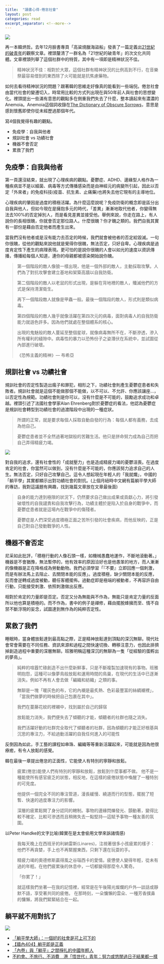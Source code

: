 ```yaml
---
title:  "讀書心得-倦怠社會"
layout: post
categories: read
excerpt_separator: <!--more-->
---
```

<!-- 《》「」 -->
![](/assets/images/TheBurnoutSociety.gif)

再一本韓炳哲。去年12月臉書專頁「高粱燒臘海盜船」發表了一篇定義出[21世紀的破青年](https://www.facebook.com/SorghumSiuMeiPirateship/posts/2762269737360709)的觀察文章。裡頭釐清了一群名為「21世紀的破青年」的次文化共同體。文章裡頭列舉了這個社群中的特質，其中有一項即是精神狀況不佳。
<!--more-->

> 精神狀況不佳：相對於大眾，這個社群有精神狀況的比例高到不行，在音樂祭最容易借到的東西除了火可能就是抗焦慮藥物。

如何去看待精神狀況的問題？跟著韓的思維走好像真的能看到一些端倪。倦怠社會由當代社會的變遷切入，時常用比較的方式列出現在與50年前人與社會的思想變化。裡頭提出一些滿有意思的觀點多在側重我們失去了什麼，整本讀起來有濃濃的Anemoia。Anemoia這個詞收錄在[The Dictionary of Obscure Sorrows](https://www.dictionaryofobscuresorrows.com/post/105778238455/anemoia-n-nostalgia-for-a-time-youve-never)，意思是感到懷舊即使你從未經歷過那個年代。

寫4個我覺得有趣的觀點。
- 免疫學：自我與他者
- 規訓社會 vs 功績社會
- 機器不會否定
- 累救了我們

## 免疫學：自我與他者
第一頁還沒結束，就出現了心理疾病的觀點。憂鬱症、ADHD、邊緣型人格作為一種疾病並不是以細菌、病毒等方式傳播感染而是由神經元的病變所引起，因此以否定「外來者」的免疫科技(疫苗、抗生素、止痛藥)也將失去他它現有的主導地位。

心理疾病的肇因是過度的積極活躍。為什麼這麼說呢？免疫防衛的概念即是區分出自我與他人，但如今現在是擁抱多元的時代，「差異」漸漸地取代他者，你變得無法去100%的否定掉別人，而是看見差異並接受他。舉例來說，你走在路上，有人說你的長相很醜，你就會否定那位路人。什麼很醜？你才醜之類的。我們自我其實有一部份是藉由否定他者而產生出來。

當我們沒有他者或是沒有能力去否定的時候，我們就會被他者的否定給毀滅。一句你很醜，從他的觀點來說他就是覺得你很醜，無法否定，只好自卑。心理疾病是過度肯定性下產生的病理表現。更可怕的是說你很醜的人會以如光的速度以資訊傳播，傳播給每個人知道，連你的母親都被感染開始說你醜。

> 第一個階段的敵人像狼一樣出現，他是一個外部的敵人，主動採取攻擊。人們為了對抗攻擊會建立基地和架築高牆以自我防衛。
>
> 第二個階段的敵人以老鼠的形式出現，是躲在背地裡的敵人，殲滅他們的方式是保持清潔衛生。
>
> 再下一個階段敵人就像是甲蟲一般。最後一個階段的敵人，形式則是類似病毒。
>
> 第四個階段的敵人幾乎就像活躍在第四次元的病毒，面對病毒人的自我防衛能力就遜色許多。因為他們就處在整個體系的核心。
>
> 出現的鬼魅般的敵人蔓延至整個星球，就像病毒無所不在，不斷滲透，滲入所有權利的縫隙中。病毒性的暴力以恐怖份子之姿潛伏在系統中，並試圖從內部進行破壞。
>
>《恐怖主義的精神》— 布希亞

## 規訓社會 vs 功績社會
規訓社會的否定性製造出瘋子和罪犯，相形之下，功績社會則產生憂鬱症患者和失敗者。規訓社會就是這個不能做那個不能做，以不可以、不允許、你應該讓座...，以否定性為規範。功績社會則是你可以，沒有什麼是不可能的，鼓勵追求成功和卓越。裡頭引述了法國社會學家Alan Ehrenberg對於憂鬱症的看法，他認為憂鬱症是規訓社會轉型到功績社會的過渡階段中出現的一種症狀。

> 所謂的正常，就是要求每個人採取自動自發的行為：每個人都有義務，去成為他自己。
>
> 憂鬱症患者並不全然過著地獄般的苦難生活。他只是拼命努力成為自己而把自己弄得精疲力竭。

![](/assets/images/me_bad.jpg)

對自我的追求，還有社會性的「成就壓力」也是造成精疲力竭的憂鬱沮喪。在過度肯定的社會，你當然可以做到，沒有什麼是不可能的，你應該努力追求自己的人生。無法否定，只好自己攻擊自己。這令人想起現在年輕人的「我就爛」，中國的「躺平學」其實都顯示出對功績社會的對抗。(上個月紐時中文網有篇躺平學大師的專訪，我對這議題有興趣，找到幾篇文章放在文章最後面)

>自身的能力達到極限的狀況下，仍然要求自己做出成果或貢獻心力，將引發破壞性的自我譴責和自我攻擊行為，功績主體於是陷入於自身的戰爭中，而憂鬱症患者就是這場內在戰爭中的傷殘者。
>
>憂鬱症是人們深受過度積極正面之苦所引發的社會疾病，而他反映的，正是自己對自己發動戰爭的人性。

## 機器不會否定
尼采如此批評，「積極行動的人像石頭一樣，如機械愚蠢地運作，不斷地滾動著。」機器是不會猶豫，無法暫停的，他有效率的原因洽好也是他愚笨的地方，而人漸漸的像機器是正在降格成為勞動動物。我們必須學習「『不要』立即回應一個刺激，而是有辦法馬上去阻止、去關閉本能的反應」。過度積極，缺少關閉本能的反應，反而會逆轉成過度被動，聽任客體擺佈。過動症即是極端的被動者，不再容許自由行動，只能接受刺激、依照刺激做出反應。

相對於肯定的力量即是否定。否定又分為無能與不作為，無能只是肯定力量的反面所以他也算是積極的。而不作為，書中的例子是禪修，藉由擺脫蜂擁而至、情不自禁不斷浮現的妄念，試圖達到無作為的純粹否定性。

## 累救了我們
睡眠時，當身體放鬆達到最高點之際，正是精神放鬆達到頂點的深沉無聊。現代社會常會需要在不同任務、資訊來源和過程之間快速切換、轉移注意力，也因此排擠掉創造過程中重要的深層無聊。班雅明稱這種深沉的無聊為一隻「從經驗的蛋孵出的夢鳥」。

>純粹的喧囂忙碌創造不出什麼新鮮事，只是不斷複製加速現有的事物。班雅明抱怨，這種可以像夢鳥般放鬆和運用時間的鳥巢，在現代的生活中已逐漸消失。例如不再有人會去做「編織和紡織」之類的事。
>
>無聊是一塊「暖灰色的布，它的內襯是最炙熱、色彩最豐富的絲綢襯裡」，「當我們做夢的時候把自己包裹在其中」。
>
>我們在蔓藤花紋的裡襯中，找到屬於自己的歸宿
>
>放鬆能力消失，我們便失去了傾聽的才能，傾聽者的社群也隨之消失。
>
>我們活躍好動的社群完全取代了傾聽者的社群，因為傾聽的才能正好根基與沉思的專注力，不給過動活躍的自我任何進入的可能性

反倒因為如此，手工藝的課程如串珠、編織等等重新活躍起來，可能就是因為他很療癒，有令人放鬆的感覺。

韓在最後一章提出倦怠的正面性，它能使人有特別的寧靜和放鬆。

>疲累(倦怠)能使人們有特別的寧靜和放鬆，放鬆到什麼事都不做。 他不是一種能使所有感官疲乏的狀態，相反地，在這樣的疲倦狀態中喚醒了一種特別的可見度。
>
>他提供一個完全不同的專注管道，漫長緩慢、繞道而行的型態，擺脫了短暫、快速的過度專注力的影響。
>
>深層的疲累鬆開了身分認同的轄制。事物的邊緣閃爍發光、顫動著，變得比較不確定、比較可滲透而且稍微失去一點堅持—這賦予事物一種友善的氛圍。

以Peter Handke的文字比喻(韓實在是太會偷用文學來訴諸情感)

> 我每天晚上在西班牙的利納雷斯(Linares)，注視著很多小孩疲累的樣子：他們不再貪婪，手上也不再緊握東西，只剩下還在玩耍的手。
>
> 精疲力竭的奧德修斯贏得風之谷瑙西卡的愛情。疲憊使人變得年輕，從未有過的年輕。在他們疲累後的休息中，一切都變得那麼令人驚奇。
>
>「你累了！」
>
> 就這樣我們坐著—在我的記憶裡，經常是在午後陽光燦爛的戶外—談話或靜默不語，享受著共同的疲倦。
> 在那時刻，一朵慵懶的雲朵、一種芳香撲鼻的慵懶，將我們緊緊結合在一起。

## 躺平就不用對抗了
![](/assets/images/lay_down.jpg)

- [「躺平學大師」：一個好的社會是可上可下的](https://cn.nytimes.com/china/20210714/lying-flat-in-china/zh-hant/)
- [【牆內404】躺平即是正義](https://gnews.org/zh-hant/1275088/)
- [「內卷」與「躺平」之間掙扎的中國年輕人](https://www.bbc.com/zhongwen/trad/chinese-news-57304453)
- [不約會、不旅行、不消費　港「悟世代」青年：努力或悠閒過日子結果都一樣](https://tw.appledaily.com/international/20201225/45HF44TXVZESHH7UUQ5AICCPWQ/)